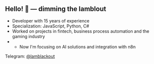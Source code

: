 ## Hello! 👋 — dimming the lamblout

- Developer with 15 years of experience
- Specialization: JavaScript, Python, C#
- Worked on projects in fintech, business process automation and the gaming industry
- - Now I'm focusing on AI solutions and integration with n8n

Telegram: [@lamblackout](https://t.me/lamblackout )
